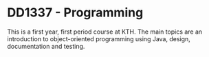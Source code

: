 # DD1337 - Programming

This is a first year, first period course at KTH. The main topics are an introduction to object-oriented programming using Java, design, documentation and testing.
